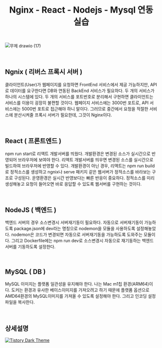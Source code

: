 <div align="center">
<h1>Nginx - React - Nodejs - Mysql 연동 실습</h1>
</div>

<br> 

![무제 drawio (17)](https://github.com/mgKang3646/Docker-Fullstack-App/assets/80077569/dfd953a5-ad5d-4199-b2d5-688689329b53)

<br> 

## Ngnix ( 리버스 프록시 서버 )
클라이언트(User)가 웹페이지를 요청하면 FrontEnd 서비스에서 제공 가능하지만, API로 데이터를 요구한다면 DB와 연동된 BackEnd 서비스가 필요하다.  두 개의 서비스가 하나의 시스템에 있다. 두 개의 서비스를 포트번호로 분리해서 구현하면 클라이언트는 서비스를 이용이 굉장히 불편할 것이다. 웹페이지 서비스에는 3000번 포트로, API 서비스에는 5000번 포트로 접근해야 하니 말이다.
그러므로 중간에서 요청을 적절한 서비스에 분산시켜줄 프록시 서버가 필요한데, 그것이 Nginx이다. 

<br> 

## React ( 프론트엔드  )
npm run start로 리액트 개발서버를 띄웠다. 개발환경은 변경된 소스가 실시간으로 반영되어 브라우저에 보여야 한다. 리액트 개발서버를 띄우면 변경된 소스를 실시간으로 빌드하여 브라우저에 반영할 수 있다. 개발환경이 아닌 경우, 리액트는 npm run build로 정적소스를 생성하고 ngnix나 serve 패키지 같은 웹서버가 정적소스를 바라보는 구조로 구성된다. 운영환경은 실시간 반영보다는 빠른 반응이 중요하다. 정적소스를 미리 생성해놓고 요청이 들어오면 바로 응답할 수 있도록  웹서버를 구현하는 것이다. 

<br> 

## NodeJS ( 백엔드  )
백엔드 서버의 경우 소스변경시 서버재기동이 필요하다. 자동으로 서버재기동이 가능하도록 package.json에 dev라는 명칭으로 nodemon을 모듈을 사용하도록 설정해놓았다. nodemon은 코드가 변경되면 자동으로 서버재기동을 가능하도록 도와주는 모듈이다. 그리고 Dockerfile에는 npm run dev로 소스변경시 자동으로 재기동하는 백엔드 서버를 기동하도록 설정한다.

<br> 

## MySQL ( DB ) 
MySQL 이미지는 플랫폼 일관성을 유지해야 한다. 나는 Mac m1칩 환경(ARM64)이다. 도커는 환경과 유사한 베이스이미지를 가져오려고 하기 때문에 플랫폼 옵션으로 AMD64환경의 MySQL이미지를 가져올 수 있도록 설정해야 한다. 그리고 인코딩 설정파일을 복사한다. 

<br> 

## 상세설명 

[![Tistory Dark Theme](https://tistory-readme-stats.vercel.app/api?name=lordofkangs&postId=564&description=Vue.js%20Electron%20Python%20%EC%8B%A4%ED%96%89%EA%B8%B0&color=dark)](https://lordofkangs.tistory.com/564)
